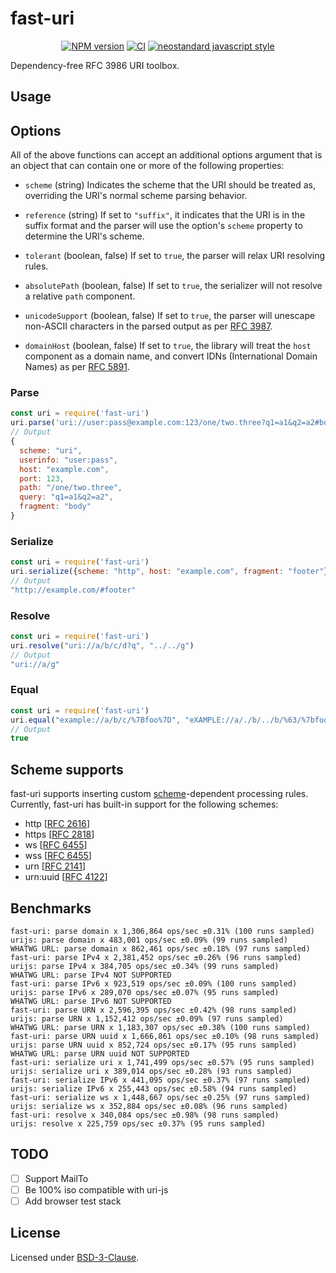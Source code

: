 # fast-uri

<div align="center">

[![NPM version](https://img.shields.io/npm/v/fast-uri.svg?style=flat)](https://www.npmjs.com/package/fast-uri)
[![CI](https://github.com/fastify/fast-uri/actions/workflows/ci.yml/badge.svg?branch=main)](https://github.com/fastify/fast-uri/actions/workflows/ci.yml)
[![neostandard javascript style](https://img.shields.io/badge/code_style-neostandard-brightgreen?style=flat)](https://github.com/neostandard/neostandard)

</div>

Dependency-free RFC 3986 URI toolbox.

## Usage

## Options

All of the above functions can accept an additional options argument that is an object that can contain one or more of the following properties:

*	`scheme` (string)
	Indicates the scheme that the URI should be treated as, overriding the URI's normal scheme parsing behavior.

*	`reference` (string)
	If set to `"suffix"`, it indicates that the URI is in the suffix format and the parser will use the option's `scheme` property to determine the URI's scheme.

*	`tolerant` (boolean, false)
	If set to `true`, the parser will relax URI resolving rules.

*	`absolutePath` (boolean, false)
	If set to `true`, the serializer will not resolve a relative `path` component.

*	`unicodeSupport` (boolean, false)
	If set to `true`, the parser will unescape non-ASCII characters in the parsed output as per [RFC 3987](http://www.ietf.org/rfc/rfc3987.txt).

*	`domainHost` (boolean, false)
	If set to `true`, the library will treat the `host` component as a domain name, and convert IDNs (International Domain Names) as per [RFC 5891](http://www.ietf.org/rfc/rfc5891.txt).

### Parse

```js
const uri = require('fast-uri')
uri.parse('uri://user:pass@example.com:123/one/two.three?q1=a1&q2=a2#body')
// Output
{
  scheme: "uri",
  userinfo: "user:pass",
  host: "example.com",
  port: 123,
  path: "/one/two.three",
  query: "q1=a1&q2=a2",
  fragment: "body"
}
```

### Serialize

```js
const uri = require('fast-uri')
uri.serialize({scheme: "http", host: "example.com", fragment: "footer"})
// Output
"http://example.com/#footer"

```

### Resolve

```js
const uri = require('fast-uri')
uri.resolve("uri://a/b/c/d?q", "../../g")
// Output
"uri://a/g"
```

### Equal

```js
const uri = require('fast-uri')
uri.equal("example://a/b/c/%7Bfoo%7D", "eXAMPLE://a/./b/../b/%63/%7bfoo%7d")
// Output
true
```

## Scheme supports

fast-uri supports inserting custom [scheme](http://en.wikipedia.org/wiki/URI_scheme)-dependent processing rules. Currently, fast-uri has built-in support for the following schemes:

*	http \[[RFC 2616](http://www.ietf.org/rfc/rfc2616.txt)\]
*	https \[[RFC 2818](http://www.ietf.org/rfc/rfc2818.txt)\]
*	ws \[[RFC 6455](http://www.ietf.org/rfc/rfc6455.txt)\]
*	wss \[[RFC 6455](http://www.ietf.org/rfc/rfc6455.txt)\]
*	urn \[[RFC 2141](http://www.ietf.org/rfc/rfc2141.txt)\]
*	urn:uuid \[[RFC 4122](http://www.ietf.org/rfc/rfc4122.txt)\]


## Benchmarks

```
fast-uri: parse domain x 1,306,864 ops/sec ±0.31% (100 runs sampled)
urijs: parse domain x 483,001 ops/sec ±0.09% (99 runs sampled)
WHATWG URL: parse domain x 862,461 ops/sec ±0.18% (97 runs sampled)
fast-uri: parse IPv4 x 2,381,452 ops/sec ±0.26% (96 runs sampled)
urijs: parse IPv4 x 384,705 ops/sec ±0.34% (99 runs sampled)
WHATWG URL: parse IPv4 NOT SUPPORTED
fast-uri: parse IPv6 x 923,519 ops/sec ±0.09% (100 runs sampled)
urijs: parse IPv6 x 289,070 ops/sec ±0.07% (95 runs sampled)
WHATWG URL: parse IPv6 NOT SUPPORTED
fast-uri: parse URN x 2,596,395 ops/sec ±0.42% (98 runs sampled)
urijs: parse URN x 1,152,412 ops/sec ±0.09% (97 runs sampled)
WHATWG URL: parse URN x 1,183,307 ops/sec ±0.38% (100 runs sampled)
fast-uri: parse URN uuid x 1,666,861 ops/sec ±0.10% (98 runs sampled)
urijs: parse URN uuid x 852,724 ops/sec ±0.17% (95 runs sampled)
WHATWG URL: parse URN uuid NOT SUPPORTED
fast-uri: serialize uri x 1,741,499 ops/sec ±0.57% (95 runs sampled)
urijs: serialize uri x 389,014 ops/sec ±0.28% (93 runs sampled)
fast-uri: serialize IPv6 x 441,095 ops/sec ±0.37% (97 runs sampled)
urijs: serialize IPv6 x 255,443 ops/sec ±0.58% (94 runs sampled)
fast-uri: serialize ws x 1,448,667 ops/sec ±0.25% (97 runs sampled)
urijs: serialize ws x 352,884 ops/sec ±0.08% (96 runs sampled)
fast-uri: resolve x 340,084 ops/sec ±0.98% (98 runs sampled)
urijs: resolve x 225,759 ops/sec ±0.37% (95 runs sampled)
```

## TODO

- [ ] Support MailTo
- [ ] Be 100% iso compatible with uri-js
- [ ] Add browser test stack

## License

Licensed under [BSD-3-Clause](LICENSE).
